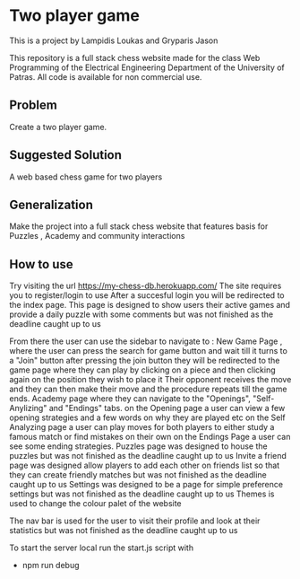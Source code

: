 # Two player game
This is a project by Lampidis Loukas and Gryparis Jason

This repository is a full stack chess website made for the class Web Programming of the Electrical Engineering Department of the University of Patras.
All code is available for non commercial use. 



## Problem 

Create a two player game.

## Suggested Solution

A web based chess game for two players 

## Generalization

Make the project into a full stack chess website that features basis for
Puzzles , Academy and community interactions

## How to use
Try visiting the url https://my-chess-db.herokuapp.com/
The site requires you to register/login to use
After a succesful login you will be redirected to the index page.
This page is designed to show users their active games and provide a daily puzzle with some comments but was not finished as the deadline caught up to us


From there the user can use the sidebar to navigate to :
  New Game Page , where the user can press the search for game button and wait till it turns to a "Join" button 
    after pressing the join button they will be redirected to the game page where they can play by clicking on a piece and then clicking again on the position they wish to place it
    Their opponent receives the move and they can then make their move and the procedure repeats till the game ends.
  Academy page where they can navigate to the "Openings", "Self-Anylizing" and "Endings" tabs.
    on the Opening page a user can view a few opening strategies and a few words on why they are played etc
    on the Self Analyzing page a user can play moves for both players to either study a famous match or find mistakes on their own
    on the Endings Page a user can see some ending strategies.
  Puzzles page was designed to house the puzzles but was not finished as the deadline caught up to us
  Invite a friend page was designed allow players to add each other on friends list so that they can create friendly matches but was not finished as the deadline caught up to us
  Settings was designed to be a page for simple preference settings but was not finished as the deadline caught up to us
  Themes is used to change the colour palet of the website

The nav bar is used for the user to visit their profile and look at their statistics but was not finished as the deadline caught up to us



To start the server local run the start.js script with 
- npm run debug